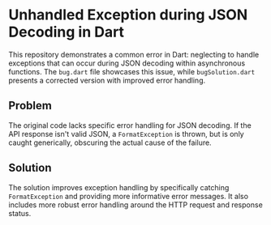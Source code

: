 # Unhandled Exception during JSON Decoding in Dart

This repository demonstrates a common error in Dart: neglecting to handle exceptions that can occur during JSON decoding within asynchronous functions. The `bug.dart` file showcases this issue, while `bugSolution.dart` presents a corrected version with improved error handling.

## Problem

The original code lacks specific error handling for JSON decoding.  If the API response isn't valid JSON, a `FormatException` is thrown, but is only caught generically, obscuring the actual cause of the failure. 

## Solution

The solution improves exception handling by specifically catching `FormatException` and providing more informative error messages. It also includes more robust error handling around the HTTP request and response status.